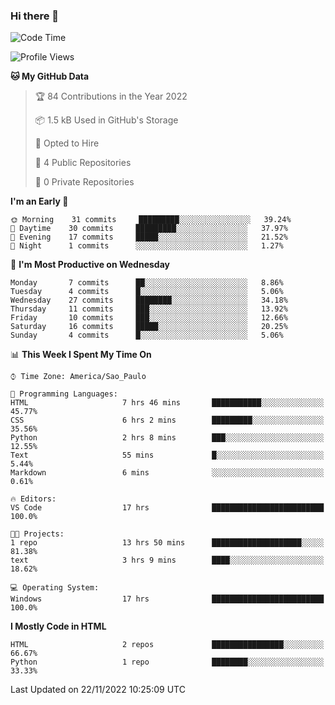 ### Hi there 👋

<!--
**igabriel-gb/igabriel-gb** is a ✨ _special_ ✨ repository because its `README.md` (this file) appears on your GitHub profile.

Here are some ideas to get you started:

- 🔭 I’m currently working on ...
- 🌱 I’m currently learning ...
- 👯 I’m looking to collaborate on ...
- 🤔 I’m looking for help with ...
- 💬 Ask me about ...
- 📫 How to reach me: ...
- 😄 Pronouns: ...
- ⚡ Fun fact: ...
-->

<!--START_SECTION:waka-->
![Code Time](http://img.shields.io/badge/Code%20Time-23%20hrs%2039%20mins-blue)

![Profile Views](http://img.shields.io/badge/Profile%20Views-49-blue)

**🐱 My GitHub Data** 

> 🏆 84 Contributions in the Year 2022
 > 
> 📦 1.5 kB Used in GitHub's Storage 
 > 
> 💼 Opted to Hire
 > 
> 📜 4 Public Repositories 
 > 
> 🔑 0 Private Repositories  
 > 
**I'm an Early 🐤** 

```text
🌞 Morning    31 commits     █████████░░░░░░░░░░░░░░░░   39.24% 
🌇 Daytime    30 commits     █████████░░░░░░░░░░░░░░░░   37.97% 
🌃 Evening    17 commits     █████░░░░░░░░░░░░░░░░░░░░   21.52% 
🌙 Night      1 commits      ░░░░░░░░░░░░░░░░░░░░░░░░░   1.27%

```
📅 **I'm Most Productive on Wednesday** 

```text
Monday       7 commits      ██░░░░░░░░░░░░░░░░░░░░░░░   8.86% 
Tuesday      4 commits      █░░░░░░░░░░░░░░░░░░░░░░░░   5.06% 
Wednesday    27 commits     ████████░░░░░░░░░░░░░░░░░   34.18% 
Thursday     11 commits     ███░░░░░░░░░░░░░░░░░░░░░░   13.92% 
Friday       10 commits     ███░░░░░░░░░░░░░░░░░░░░░░   12.66% 
Saturday     16 commits     █████░░░░░░░░░░░░░░░░░░░░   20.25% 
Sunday       4 commits      █░░░░░░░░░░░░░░░░░░░░░░░░   5.06%

```


📊 **This Week I Spent My Time On** 

```text
⌚︎ Time Zone: America/Sao_Paulo

💬 Programming Languages: 
HTML                     7 hrs 46 mins       ███████████░░░░░░░░░░░░░░   45.77% 
CSS                      6 hrs 2 mins        █████████░░░░░░░░░░░░░░░░   35.56% 
Python                   2 hrs 8 mins        ███░░░░░░░░░░░░░░░░░░░░░░   12.55% 
Text                     55 mins             █░░░░░░░░░░░░░░░░░░░░░░░░   5.44% 
Markdown                 6 mins              ░░░░░░░░░░░░░░░░░░░░░░░░░   0.61%

🔥 Editors: 
VS Code                  17 hrs              █████████████████████████   100.0%

🐱‍💻 Projects: 
1 repo                   13 hrs 50 mins      ████████████████████░░░░░   81.38% 
text                     3 hrs 9 mins        ████░░░░░░░░░░░░░░░░░░░░░   18.62%

💻 Operating System: 
Windows                  17 hrs              █████████████████████████   100.0%

```

**I Mostly Code in HTML** 

```text
HTML                     2 repos             ████████████████░░░░░░░░░   66.67% 
Python                   1 repo              ████████░░░░░░░░░░░░░░░░░   33.33%

```



 Last Updated on 22/11/2022 10:25:09 UTC
<!--END_SECTION:waka-->
